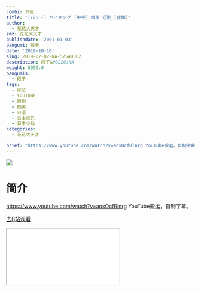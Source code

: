 ```yaml
---
combi: 其他
title: '[バット] バイキング [中字] 维京 短剧 [球棒]'
author:
  - 花花大天才
zmz: 花花大天才
publishdate: '2001-01-03'
bangumi: 段子
date: '2019-10-10'
slug: 2019-07-02-NA-57540362
description: 段子&#8226;NA
weight: 8990.0
bangumis:
  - 段子
tags:
  - 综艺
  - YOUTUBE
  - 短剧
  - 搞笑
  - 日语
  - 日本综艺
  - 日本小品
categories:
  - 花花大天才

brief: "https://www.youtube.com/watch?v=anxOcfRlnrg YouTube搬运，自制字幕。"
---
```

![](https://raw.githubusercontent.com/tcgriffith/owaraisite/master/static/tmpimg/36cbd50b273308e54eacc4d60ed606999a673c43.jpg.480.jpg)
# 简介  
https://www.youtube.com/watch?v=anxOcfRlnrg
YouTube搬运，自制字幕。  

[去B站观看](https://www.bilibili.com/video/av57540362/)
<div class ="resp-container"><iframe class="testiframe" src="//player.bilibili.com/player.html?aid=57540362"", scrolling="no", allowfullscreen="true" > </iframe></div> 
